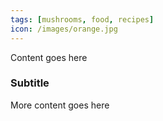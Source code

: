 ```yaml
---
tags: [mushrooms, food, recipes]
icon: /images/orange.jpg
---
```


Content goes here
### Subtitle
More content goes here
